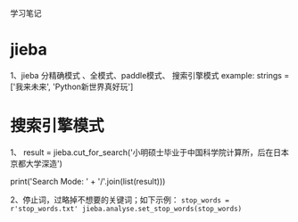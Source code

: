 学习笔记
# jieba
1、jieba 分精确模式 、全模式、paddle模式、 搜索引擎模式
example:
strings = ['我来未来', 'Python新世界真好玩']
# 搜索引擎模式
1、
result = jieba.cut_for_search('小明硕士毕业于中国科学院计算所，后在日本京都大学深造') 

print('Search Mode: ' + '/'.join(list(result)))

2、停止词，过略掉不想要的关键词；如下示例：
`stop_words = r'stop_words.txt'
    jieba.analyse.set_stop_words(stop_words)`
 


